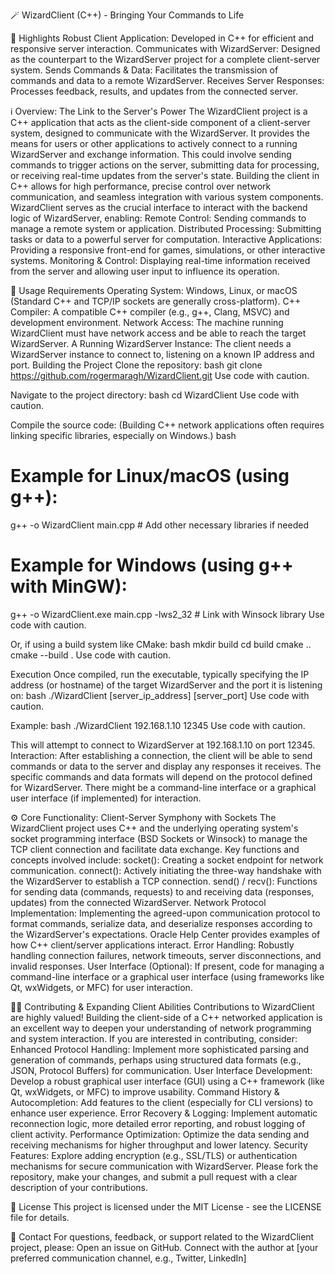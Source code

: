 🪄 WizardClient (C++) - Bringing Your Commands to Life


🌟 Highlights
Robust Client Application: Developed in C++ for efficient and responsive server interaction.
Communicates with WizardServer: Designed as the counterpart to the WizardServer project for a complete client-server system.
Sends Commands & Data: Facilitates the transmission of commands and data to a remote WizardServer.
Receives Server Responses: Processes feedback, results, and updates from the connected server.

ℹ️ Overview: The Link to the Server's Power
The WizardClient project is a C++ application that acts as the client-side component of a client-server system, designed to communicate with the WizardServer. It provides the means for users or other applications to actively connect to a running WizardServer and exchange information. This could involve sending commands to trigger actions on the server, submitting data for processing, or receiving real-time updates from the server's state. Building the client in C++ allows for high performance, precise control over network communication, and seamless integration with various system components. 
WizardClient serves as the crucial interface to interact with the backend logic of WizardServer, enabling:
Remote Control: Sending commands to manage a remote system or application.
Distributed Processing: Submitting tasks or data to a powerful server for computation.
Interactive Applications: Providing a responsive front-end for games, simulations, or other interactive systems.
Monitoring & Control: Displaying real-time information received from the server and allowing user input to influence its operation. 

🚀 Usage
Requirements
Operating System: Windows, Linux, or macOS (Standard C++ and TCP/IP sockets are generally cross-platform).
C++ Compiler: A compatible C++ compiler (e.g., g++, Clang, MSVC) and development environment.
Network Access: The machine running WizardClient must have network access and be able to reach the target WizardServer.
A Running WizardServer Instance: The client needs a WizardServer instance to connect to, listening on a known IP address and port. 
Building the Project
Clone the repository:
bash
git clone https://github.com/rogermaragh/WizardClient.git
Use code with caution.

Navigate to the project directory:
bash
cd WizardClient
Use code with caution.

Compile the source code:
(Building C++ network applications often requires linking specific libraries, especially on Windows.)
bash
# Example for Linux/macOS (using g++):
g++ -o WizardClient main.cpp # Add other necessary libraries if needed

# Example for Windows (using g++ with MinGW):
g++ -o WizardClient.exe main.cpp -lws2_32 # Link with Winsock library
Use code with caution.

Or, if using a build system like CMake:
bash
mkdir build
cd build
cmake ..
cmake --build .
Use code with caution.

Execution
Once compiled, run the executable, typically specifying the IP address (or hostname) of the target WizardServer and the port it is listening on:
bash
./WizardClient [server_ip_address] [server_port]
Use code with caution.

Example:
bash
./WizardClient 192.168.1.10 12345
Use code with caution.

This will attempt to connect to WizardServer at 192.168.1.10 on port 12345.
Interaction: After establishing a connection, the client will be able to send commands or data to the server and display any responses it receives. The specific commands and data formats will depend on the protocol defined for WizardServer. There might be a command-line interface or a graphical user interface (if implemented) for interaction.

⚙️ Core Functionality: Client-Server Symphony with Sockets
The WizardClient project uses C++ and the underlying operating system's socket programming interface (BSD Sockets or Winsock) to manage the TCP client connection and facilitate data exchange.
Key functions and concepts involved include:
socket(): Creating a socket endpoint for network communication.
connect(): Actively initiating the three-way handshake with the WizardServer to establish a TCP connection.
send() / recv(): Functions for sending data (commands, requests) to and receiving data (responses, updates) from the connected WizardServer.
Network Protocol Implementation: Implementing the agreed-upon communication protocol to format commands, serialize data, and deserialize responses according to the WizardServer's expectations. Oracle Help Center provides examples of how C++ client/server applications interact.
Error Handling: Robustly handling connection failures, network timeouts, server disconnections, and invalid responses.
User Interface (Optional): If present, code for managing a command-line interface or a graphical user interface (using frameworks like Qt, wxWidgets, or MFC) for user interaction. 

🧑‍💻 Contributing & Expanding Client Abilities
Contributions to WizardClient are highly valued! Building the client-side of a C++ networked application is an excellent way to deepen your understanding of network programming and system interaction.
If you are interested in contributing, consider:
Enhanced Protocol Handling: Implement more sophisticated parsing and generation of commands, perhaps using structured data formats (e.g., JSON, Protocol Buffers) for communication.
User Interface Development: Develop a robust graphical user interface (GUI) using a C++ framework (like Qt, wxWidgets, or MFC) to improve usability.
Command History & Autocompletion: Add features to the client (especially for CLI versions) to enhance user experience.
Error Recovery & Logging: Implement automatic reconnection logic, more detailed error reporting, and robust logging of client activity.
Performance Optimization: Optimize the data sending and receiving mechanisms for higher throughput and lower latency.
Security Features: Explore adding encryption (e.g., SSL/TLS) or authentication mechanisms for secure communication with WizardServer.
Please fork the repository, make your changes, and submit a pull request with a clear description of your contributions. 

📄 License
This project is licensed under the MIT License - see the LICENSE file for details. 

💬 Contact
For questions, feedback, or support related to the WizardClient project, please:
Open an issue on GitHub.
Connect with the author at [your preferred communication channel, e.g., Twitter, LinkedIn]
